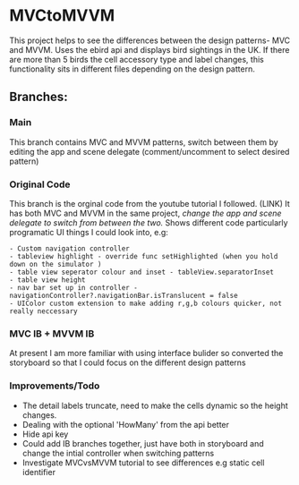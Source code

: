 # MVCtoMVVM
This project helps to see the differences between the design patterns- MVC and MVVM. Uses the ebird api and displays bird sightings in the UK. 
If there are more than 5 birds the cell accessory type and label changes, this functionality sits in different files depending on the design pattern.

## **Branches:**
### Main 
This branch contains MVC and MVVM patterns, switch between them by editing the app and scene delegate (comment/uncomment to select desired pattern)

### Original Code
This branch is the orginal code from the youtube tutorial I followed. (LINK)
It has both MVC and MVVM in the same project, *change the app and scene delegate to switch from between the two.*
Shows different code particularly programatic UI things I could look into, e.g: 
    
    - Custom navigation controller 
    - tableview highlight - override func setHighlighted (when you hold down on the simulator )
    - table view seperator colour and inset - tableView.separatorInset
    - table view height
    - nav bar set up in controller - navigationController?.navigationBar.isTranslucent = false
    - UIColor custom extension to make adding r,g,b colours quicker, not really neccessary 

###  MVC IB + MVVM IB
At present I am more familiar with using interface bulider so converted the storyboard so that I could focus on the different design patterns 

### Improvements/Todo
- The detail labels truncate, need to make the cells dynamic so the height changes.  
- Dealing with the optional 'HowMany' from the api better
- Hide api key
- Could add IB branches together, just have both in storyboard and change the intial controller when switching patterns
- Investigate MVCvsMVVM tutorial to see differences e.g static cell identifier





